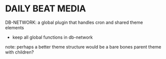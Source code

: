 # DAILY BEAT MEDIA

DB-NETWORK: a global plugin that handles cron and shared theme elements
- keep all global functions in db-network



note: perhaps a better theme structure would be a bare bones parent theme with children?
